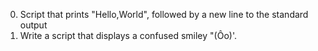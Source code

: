 0. Script that prints "Hello,World", followed by a new line to the standard output
1. Write a script that displays a confused smiley "(Ôo)'.
